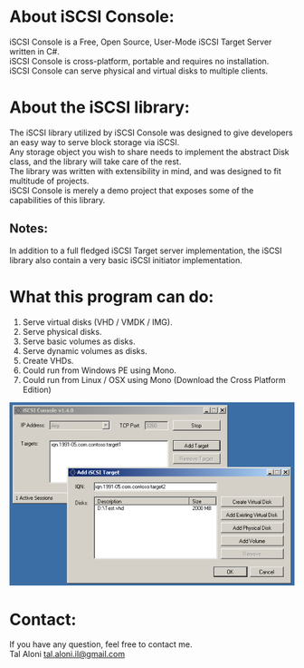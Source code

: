 About iSCSI Console:
====================
iSCSI Console is a Free, Open Source, User-Mode iSCSI Target Server written in C#.  
iSCSI Console is cross-platform, portable and requires no installation.  
iSCSI Console can serve physical and virtual disks to multiple clients.  

About the iSCSI library:
========================
The iSCSI library utilized by iSCSI Console was designed to give developers an easy way to serve block storage via iSCSI.  
Any storage object you wish to share needs to implement the abstract Disk class, and the library will take care of the rest.  
The library was written with extensibility in mind, and was designed to fit multitude of projects.  
iSCSI Console is merely a demo project that exposes some of the capabilities of this library.  

Notes:
------
In addition to a full fledged iSCSI Target server implementation, the iSCSI library also contain a very basic iSCSI initiator implementation.

What this program can do:
===================================
1. Serve virtual disks (VHD / VMDK / IMG).
2. Serve physical disks.
3. Serve basic volumes as disks.
4. Serve dynamic volumes as disks.
5. Create VHDs.
6. Could run from Windows PE using Mono.
7. Could run from Linux / OSX using Mono (Download the Cross Platform Edition) 

![iSCSI Console UI](ISCSIConsole_UI.png)

Contact:
========
If you have any question, feel free to contact me.  
Tal Aloni <tal.aloni.il@gmail.com>
